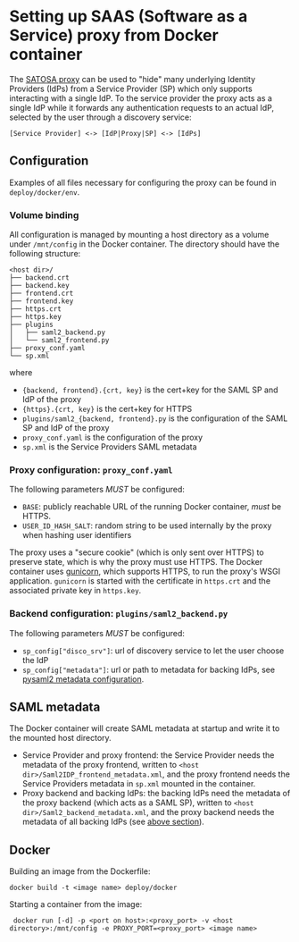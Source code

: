 # Setting up SAAS (Software as a Service) proxy from Docker container

The [SATOSA proxy](https://github.com/its-dirg/SATOSA) can be used to "hide" many underlying Identity
Providers (IdPs) from a Service Provider (SP) which only supports interacting with a single IdP. 
To the service provider the proxy acts as a single IdP while it forwards any authentication
requests to an actual IdP, selected by the user through a discovery service:

    [Service Provider] <-> [IdP|Proxy|SP] <-> [IdPs]

## Configuration
Examples of all files necessary for configuring the proxy can be found in `deploy/docker/env`.

### Volume binding
All configuration is managed by mounting a host directory as a volume under `/mnt/config` in the
Docker container.
The directory should have the following structure:

    <host dir>/
    ├── backend.crt
    ├── backend.key
    ├── frontend.crt
    ├── frontend.key
    ├── https.crt
    ├── https.key
    ├── plugins
    │   ├── saml2_backend.py
    │   └── saml2_frontend.py
    ├── proxy_conf.yaml
    └── sp.xml

where

* `{backend, frontend}.{crt, key}` is the cert+key for the SAML SP and IdP of the proxy
* `{https}.{crt, key}` is the cert+key for HTTPS
* `plugins/saml2_{backend, frontend}.py` is the configuration of the SAML SP and IdP of the proxy
* `proxy_conf.yaml` is the configuration of the proxy
* `sp.xml` is the Service Providers SAML metadata


### Proxy configuration: `proxy_conf.yaml`

The following parameters *MUST* be configured:

* `BASE`: publicly reachable URL of the running Docker container, *must* be HTTPS.
* `USER_ID_HASH_SALT`: random string to be used internally by the proxy when hashing user identifiers
 
The proxy uses a "secure cookie" (which is only sent over HTTPS) to preserve state, which is why
the proxy must use HTTPS. The Docker container uses [gunicorn](http://gunicorn.org/), which supports
HTTPS, to run the proxy's WSGI application. `gunicorn` is started with the certificate
in `https.crt` and the associated private key in `https.key`. 
    

### Backend configuration: `plugins/saml2_backend.py`

The following parameters *MUST* be configured:

* `sp_config["disco_srv"]`: url of discovery service to let the user choose the IdP
* `sp_config["metadata"]`: url or path to metadata for backing IdPs, see [pysaml2 metadata configuration](https://github.com/rohe/pysaml2/blob/master/doc/howto/config.rst#metadata).

## SAML metadata

The Docker container will create SAML metadata at startup and write it to the mounted host directory.

* Service Provider and proxy frontend: the Service Provider needs the metadata of the proxy frontend,
  written to `<host dir>/Saml2IDP_frontend_metadata.xml`, and the proxy frontend needs the Service Providers metadata in `sp.xml` mounted in the container.
* Proxy backend and backing IdPs: the backing IdPs need the metadata of the proxy backend (which
  acts as a SAML SP), written to `<host dir>/Saml2_backend_metadata.xml`, and the proxy backend needs the metadata of all backing IdPs (see [above section](#saml-metadata)). 

## Docker

Building an image from the Dockerfile:
    
    docker build -t <image name> deploy/docker

Starting a container from the image:

     docker run [-d] -p <port on host>:<proxy_port> -v <host directory>:/mnt/config -e PROXY_PORT=<proxy_port> <image name>

    